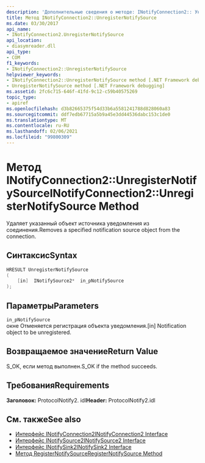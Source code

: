 ```yaml
---
description: 'Дополнительные сведения о методе: INotifyConnection2:: Унрегистернотифисаурце'
title: Метод INotifyConnection2::UnregisterNotifySource
ms.date: 03/30/2017
api_name:
- INotifyConnection2.UnregisterNotifySource
api_location:
- diasymreader.dll
api_type:
- COM
f1_keywords:
- INotifyConnection2::UnregisterNotifySource
helpviewer_keywords:
- INotifyConnection2::UnregisterNotifySource method [.NET Framework debugging]
- UnregisterNotifySource method [.NET Framework debugging]
ms.assetid: 2fc6c715-646f-41fd-9c12-c59b40575269
topic_type:
- apiref
ms.openlocfilehash: d3b82665375f54d33b6a5581241788d828060a83
ms.sourcegitcommit: ddf7edb67715a5b9a45e3dd44536dabc153c1de0
ms.translationtype: MT
ms.contentlocale: ru-RU
ms.lasthandoff: 02/06/2021
ms.locfileid: "99800309"
---
```

# <a name="inotifyconnection2unregisternotifysource-method"></a><span data-ttu-id="8a756-103">Метод INotifyConnection2::UnregisterNotifySource</span><span class="sxs-lookup"><span data-stu-id="8a756-103">INotifyConnection2::UnregisterNotifySource Method</span></span>

<span data-ttu-id="8a756-104">Удаляет указанный объект источника уведомления из соединения.</span><span class="sxs-lookup"><span data-stu-id="8a756-104">Removes a specified notification source object from the connection.</span></span>  
  
## <a name="syntax"></a><span data-ttu-id="8a756-105">Синтаксис</span><span class="sxs-lookup"><span data-stu-id="8a756-105">Syntax</span></span>  
  
```cpp  
HRESULT UnregisterNotifySource  
(  
    [in]  INotifySource2*  in_pNotifySource  
);  
```  
  
## <a name="parameters"></a><span data-ttu-id="8a756-106">Параметры</span><span class="sxs-lookup"><span data-stu-id="8a756-106">Parameters</span></span>  

 `in_pNotifySource`  
 <span data-ttu-id="8a756-107">окне Отменяется регистрация объекта уведомления.</span><span class="sxs-lookup"><span data-stu-id="8a756-107">[in] Notification object to be unregistered.</span></span>  
  
## <a name="return-value"></a><span data-ttu-id="8a756-108">Возвращаемое значение</span><span class="sxs-lookup"><span data-stu-id="8a756-108">Return Value</span></span>  

 <span data-ttu-id="8a756-109">S_OK, если метод выполнен.</span><span class="sxs-lookup"><span data-stu-id="8a756-109">S_OK if the method succeeds.</span></span>  
  
## <a name="requirements"></a><span data-ttu-id="8a756-110">Требования</span><span class="sxs-lookup"><span data-stu-id="8a756-110">Requirements</span></span>  

 <span data-ttu-id="8a756-111">**Заголовок:** ProtocolNotify2. idl</span><span class="sxs-lookup"><span data-stu-id="8a756-111">**Header:** ProtocolNotify2.idl</span></span>  
  
## <a name="see-also"></a><span data-ttu-id="8a756-112">См. также</span><span class="sxs-lookup"><span data-stu-id="8a756-112">See also</span></span>

- [<span data-ttu-id="8a756-113">Интерфейс INotifyConnection2</span><span class="sxs-lookup"><span data-stu-id="8a756-113">INotifyConnection2 Interface</span></span>](inotifyconnection2-interface.md)
- [<span data-ttu-id="8a756-114">Интерфейс INotifySource2</span><span class="sxs-lookup"><span data-stu-id="8a756-114">INotifySource2 Interface</span></span>](inotifysource2-interface.md)
- [<span data-ttu-id="8a756-115">Интерфейс INotifySink2</span><span class="sxs-lookup"><span data-stu-id="8a756-115">INotifySink2 Interface</span></span>](inotifysink2-interface.md)
- [<span data-ttu-id="8a756-116">Метод RegisterNotifySource</span><span class="sxs-lookup"><span data-stu-id="8a756-116">RegisterNotifySource Method</span></span>](inotifyconnection2-registernotifysource-method.md)
